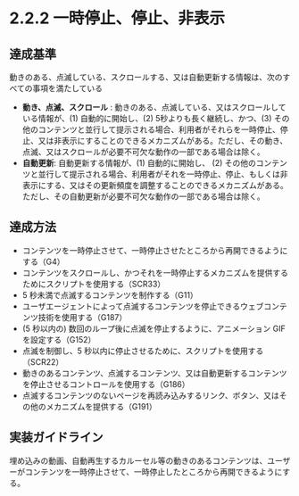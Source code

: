 # 2.2.2 一時停止、停止、非表示

## 達成基準
動きのある、点滅している、スクロールする、又は自動更新する情報は、次のすべての事項を満たしている
- **動き、点滅、スクロール** : 動きのある、点滅している、又はスクロールしている情報が、(1) 自動的に開始し、(2) 5秒よりも長く継続し、かつ、(3) その他のコンテンツと並行して提示される場合、利用者がそれらを一時停止、停止、又は非表示にすることのできるメカニズムがある。ただし、その動き、点滅、又はスクロールが必要不可欠な動作の一部である場合は除く。
- **自動更新**: 自動更新する情報が、(1) 自動的に開始し、 (2) その他のコンテンツと並行して提示される場合、利用者がそれを一時停止、停止、もしくは非表示にする、又はその更新頻度を調整することのできるメカニズムがある。ただし、その自動更新が必要不可欠な動作の一部である場合は除く。
## 達成方法
- コンテンツを一時停止させて、一時停止させたところから再開できるようにする（G4）
- コンテンツをスクロールし、かつそれを一時停止するメカニズムを提供するためにスクリプトを使用する（SCR33）
- 5 秒未満で点滅するコンテンツを制作する（G11）
- ユーザエージェントによって点滅するコンテンツを停止できるウェブコンテンツ技術を使用する（G187）
- (5 秒以内の) 数回のループ後に点滅を停止するように、アニメーション GIF を設定する（G152）
- 点滅を制御し、5 秒以内に停止させるために、スクリプトを使用する（SCR22）
- 動きのあるコンテンツ、点滅するコンテンツ、又は自動更新するコンテンツを停止させるコントロールを使用する（G186）
- 点滅するコンテンツのないページを再読み込みするリンク、ボタン、又はその他のメカニズムを提供する（G191）
## 実装ガイドライン
埋め込みの動画、自動再生するカルーセル等の動きのあるコンテンツは、ユーザーがコンテンツを一時停止させて、一時停止したところから再開できるようにする。
